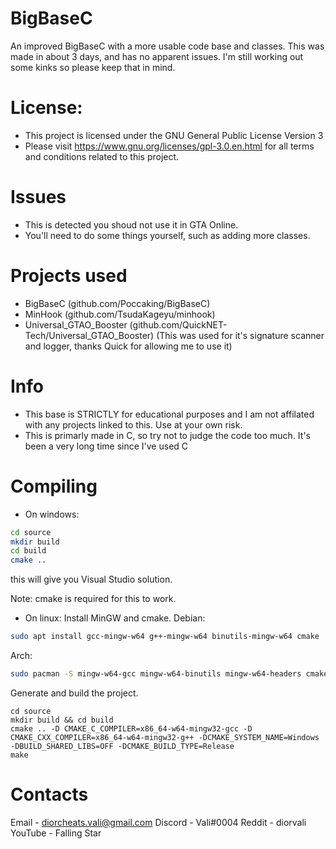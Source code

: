 # BigBaseC
 An improved BigBaseC with a more usable code base and classes. This was made in about 3 days, and has no apparent issues.
 I'm still working out some kinks so please keep that in mind.

# License:
- This project is licensed under the GNU General Public License Version 3
- Please visit https://www.gnu.org/licenses/gpl-3.0.en.html for all terms and conditions related to this project.

# Issues
- This is detected you shoud not use it in GTA Online.
- You'll need to do some things yourself, such as adding more classes.

# Projects used
- BigBaseC (github.com/Poccaking/BigBaseC)
- MinHook (github.com/TsudaKageyu/minhook)
- Universal_GTAO_Booster (github.com/QuickNET-Tech/Universal_GTAO_Booster) (This was used for it's signature scanner and logger, thanks Quick for allowing me to use it)

# Info
- This base is STRICTLY for educational purposes and I am not affilated with any projects linked to this. Use at your own risk.
- This is primarly made in C, so try not to judge the code too much. It's been a very long time since I've used C

# Compiling
- On windows:
```bash
cd source
mkdir build
cd build
cmake ..
```
this will give you Visual Studio solution.

Note: cmake is required for this to work.

- On linux:
Install MinGW and cmake.
Debian:
```bash
sudo apt install gcc-mingw-w64 g++-mingw-w64 binutils-mingw-w64 cmake
```
  
Arch:
```bash
sudo pacman -S mingw-w64-gcc mingw-w64-binutils mingw-w64-headers cmake
```

Generate and build the project.
```
cd source
mkdir build && cd build
cmake .. -D CMAKE_C_COMPILER=x86_64-w64-mingw32-gcc -D CMAKE_CXX_COMPILER=x86_64-w64-mingw32-g++ -DCMAKE_SYSTEM_NAME=Windows -DBUILD_SHARED_LIBS=OFF -DCMAKE_BUILD_TYPE=Release
make
```

# Contacts
Email - diorcheats.vali@gmail.com
Discord - Vali#0004
Reddit - diorvali
YouTube - Falling Star
